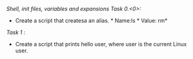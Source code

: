 *Shell, init files, variables and expansions*
*Task 0.<0>:*
   * Create a script that createsa an alias.
         * Name:ls
          * Value: rm*

*Task 1 :*
  * Create a script that prints hello user, where user is the current Linux user.


